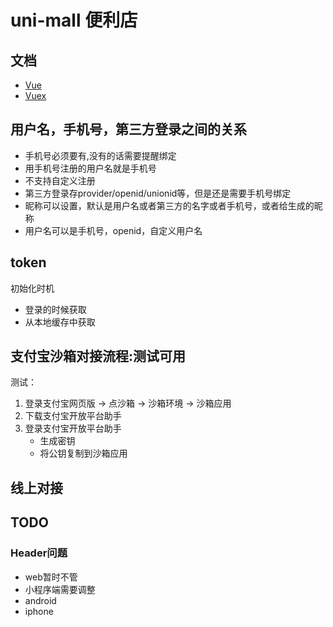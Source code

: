 # uni-mall 便利店

## 文档
* [Vue](https://cn.vuejs.org/guide/essentials/template-syntax.html)
* [Vuex](https://vuex.vuejs.org/zh/guide/state.html)

## 用户名，手机号，第三方登录之间的关系
* 手机号必须要有,没有的话需要提醒绑定
* 用手机号注册的用户名就是手机号
* 不支持自定义注册
* 第三方登录存provider/openid/unionid等，但是还是需要手机号绑定
* 昵称可以设置，默认是用户名或者第三方的名字或者手机号，或者给生成的昵称
* 用户名可以是手机号，openid，自定义用户名

## token
初始化时机
* 登录的时候获取
* 从本地缓存中获取

## 支付宝沙箱对接流程:测试可用
测试：
1. 登录支付宝网页版 ->  点沙箱 -> 沙箱环境 -> 沙箱应用
2. 下载支付宝开放平台助手
3. 登录支付宝开放平台助手
	- 生成密钥
	- 将公钥复制到沙箱应用


## 线上对接

## TODO
### Header问题
* web暂时不管
* 小程序端需要调整
* android
* iphone